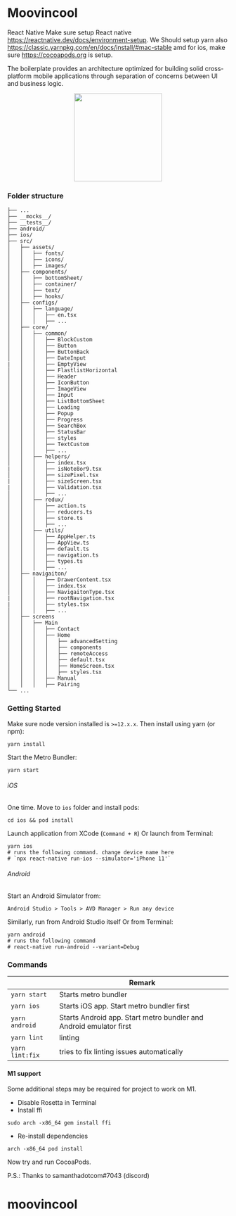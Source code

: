 # Moovincool

React Native
Make sure setup React native https://reactnative.dev/docs/environment-setup. We Should setup yarn also https://classic.yarnpkg.com/en/docs/install/#mac-stable amd for ios, make sure https://cocoapods.org is setup.

The boilerplate provides an architecture optimized for building solid cross-platform mobile applications through separation of concerns between UI and business logic.

<p align="center">
  <img src="https://i.ibb.co/YZPPyXq/icon-Android.png" width="200">
</p>

### Folder structure

```
├── ...
├── __mocks__/
├── __tests__/
├── android/
├── ios/
├── src/
│   ├── assets/
│   │   ├── fonts/
│   │   ├── icons/
│   │   ├── images/
│   ├── components/
│   │   ├── bottomSheet/
│   │   ├── container/
│   │   ├── text/
│   │   ├── hooks/
│   ├── configs/
│   │   ├── language/
│   │   │   ├── en.tsx
│   │   │   ├── ...
│   ├── core/
│   │   ├── common/
│   │   │   ├── BlockCustom
│   │   │   ├── Button
│   │   │   ├── ButtonBack
│   │   │   ├── DateInput
|   │   │   ├── EmptyView
│   │   │   ├── FlastlistHorizontal
│   │   │   ├── Header
│   │   │   ├── IconButton
│   │   │   ├── ImageView
│   │   │   ├── Input
│   │   │   ├── ListBottomSheet
│   │   │   ├── Loading
│   │   │   ├── Popup
│   │   │   ├── Progress
│   │   │   ├── SearchBox
│   │   │   ├── StatusBar
│   │   │   ├── styles
│   │   │   ├── TextCustom
│   │   │   ├── ...
│   │   ├── helpers/
│   │   │   ├── index.tsx
|   │   │   ├── isNote8or9.tsx
│   │   │   ├── sizePixel.tsx
|   │   │   ├── sizeScreen.tsx
|   │   │   ├── Validation.tsx
│   │   │   ├── ...
│   │   ├── redux/
│   │   │   ├── action.ts
│   │   │   ├── reducers.ts
│   │   │   ├── store.ts
│   │   │   ├── ...
│   │   ├── utils/
│   │   │   ├── AppHelper.ts
│   │   │   ├── AppView.ts
│   │   │   ├── default.ts
│   │   │   ├── navigation.ts
│   │   │   ├── types.ts
│   │   │   ├── ...
│   ├── navigaiton/
│   │   │   ├── DrawerContent.tsx
│   │   │   ├── index.tsx
│   │   │   ├── NavigaitonType.tsx
|   │   │   ├── rootNavigation.tsx
|   │   │   ├── styles.tsx
│   │   │   ├── ...
│   ├── screens
│   │   ├── Main
│   │   │   ├── Contact
│   │   │   ├── Home
│   │   │   │   ├── advancedSetting
│   │   │   │   ├── components
│   │   │   │   ├── remoteAccess
│   │   │   │   ├── default.tsx
│   │   │   │   ├── HomeScreen.tsx
│   │   │   │   ├── styles.tsx
│   │   │   ├── Manual
│   │   │   ├── Pairing
└── ...
```

### Getting Started

Make sure node version installed is `>=12.x.x`. Then install using yarn (or npm):

```
yarn install
```

Start the Metro Bundler:

```
yarn start
```

###### iOS

One time. Move to `ios` folder and install pods:

```
cd ios && pod install
```

Launch application from XCode (`Command + R`) Or launch from Terminal:

```
yarn ios
# runs the following command. change device name here
# `npx react-native run-ios --simulator='iPhone 11'`
```

###### Android

Start an Android Simulator from:

```
Android Studio > Tools > AVD Manager > Run any device
```

Similarly, run from Android Studio itself Or from Terminal:

```
yarn android
# runs the following command
# react-native run-android --variant=Debug
```

### Commands

|                 | Remark                                                             |
| --------------- | ------------------------------------------------------------------ |
| `yarn start`    | Starts metro bundler                                               |
| `yarn ios`      | Starts iOS app. Start metro bundler first                          |
| `yarn android`  | Starts Android app. Start metro bundler and Android emulator first |
| `yarn lint`     | linting                                                            |
| `yarn lint:fix` | tries to fix linting issues automatically                          |

#### M1 support

Some additional steps may be required for project to work on M1.

- Disable Rosetta in Terminal
- Install ffi

```
sudo arch -x86_64 gem install ffi
```

- Re-install dependencies

```
arch -x86_64 pod install
```

Now try and run CocoaPods.

P.S.: Thanks to samanthadotcom#7043 (discord)

# moovincool
